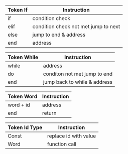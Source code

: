 Token If      | Instruction
--------------|------------
if            | condition check
elif          | condition check not met jump to next
else          | jump to end & address
end           | address

Token While   | Instruction
--------------|------------
while         | address
do            | conditon not met jump to end
end           | jump back to while & address


Token Word    | Instruction
--------------|------------
word + id     | address
end           | return

Token Id Type | Instruction
--------------|------------
Const         | replace id with value
Word          | function call

